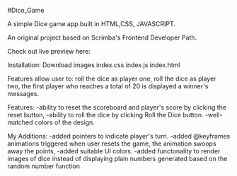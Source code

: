 #Dice_Game

A simple Dice game app built in HTML,CSS, JAVASCRIPT.

An original project based on Scrimba's Frontend Developer Path.

Check out live preview here:

Installation: 
Download 
images
index.css
index.js
index.html

Features allow user to:
roll the dice as player one,
roll the dice as player two,
the first player who reaches a total of 20
is displayed a winner's messages.

Features:
-ability to reset the scoreboard and player's score by clicking the reset button,
-ability to roll the dice by clicking Roll the Dice button.
-well-matched colors of the design.

My Additions:
-added pointers to indicate player's turn.
-added @keyframes animations triggered when user resets the game,
the animation swoops away the points,
-added suitable UI colors.
-added functonality to render images of dice instead of displaying plain numbers generated based on the random number function



